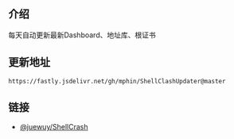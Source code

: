 ## 介绍
每天自动更新最新Dashboard、地址库、根证书
## 更新地址
```
https://fastly.jsdelivr.net/gh/mphin/ShellClashUpdater@master
```
## 链接
- [@juewuy/ShellCrash](https://github.com/juewuy/ShellCrash)
